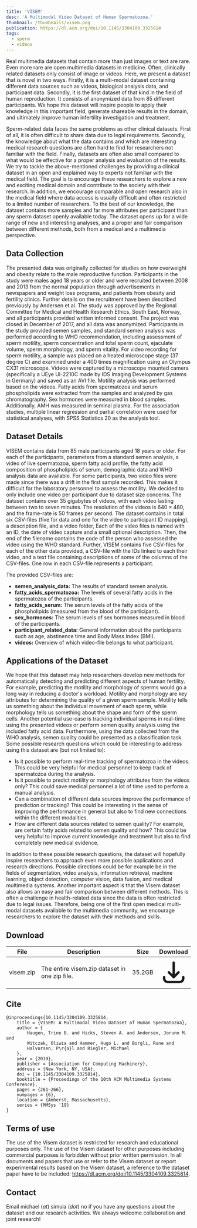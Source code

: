 ```yaml
---
title: 'VISEM'
desc: 'A Multimodal Video Dataset of Human Spermatozoa.'
thumbnail: /thumbnails/visem.png
publication: https://dl.acm.org/doi/10.1145/3304109.3325814
tags:
  - sperm
  - videos
---
```


Real multimedia datasets that contain more than just images or text are rare. Even more rare are open multimedia datasets in medicine. Often, clinically related datasets only consist of image or videos. Here, we present a dataset that is novel in two ways. Firstly, it is a multi-modal dataset containing different data sources such as videos, biological analysis data, and participant data. Secondly, it is the first dataset of that kind in the field of human reproduction. It consists of anonymized data from 85 different participants. We hope this dataset will inspire people to apply their knowledge in this important field, generate shareable results in the domain, and ultimately improve human infertility investigation and treatment.

Sperm-related data faces the same problems as other clinical datasets. First of all, it is often difficult to share data due to legal requirements. Secondly, the knowledge about what the data contains and which are interesting medical research questions are often hard to find for researchers not familiar with the field. Finally, datasets are often also small compared to what would be effective for a proper analysis and evaluation of the results. We try to tackle the above-mentioned challenges by providing a clinical dataset in an open and explained way to experts not familiar with the medical field. The goal is to encourage these researchers to explore a new and exciting medical domain and contribute to the society with their research. In addition, we encourage comparable and open research also in the medical field where data access is usually difficult and often restricted to a limited number of researchers. To the best of our knowledge, the dataset contains more samples and far more attributes per participant than any sperm dataset openly available today. The dataset opens up for a wide range of new and interesting analyses, and a proper and fair comparison between different methods, both from a medical and a multimedia perspective.

## Data Collection
The presented data was originally collected for studies on how overweight and obesity relate to the male reproductive function. Participants in the study were males aged 18 years or older and were recruited between 2008 and 2013 from the normal population through advertisements in newspapers and weight loss programs, and patients from obesity and fertility clinics. Further details on the recruitment have been described previously by Andersen et al. The study was approved by the Regional Committee for Medical and Health Research Ethics, South East, Norway, and all participants provided written informed consent. The project was closed in December of 2017, and all data was anonymized. Participants in the study provided semen samples, and standard semen analysis was performed according to WHO recommendation, including assessment of sperm motility, sperm concentration and total sperm count, ejaculate volume, sperm morphology, and sperm vitality. For video recording for sperm motility, a sample was placed on a heated microscope stage (37 degree C) and examined under a 400 times magnification using an Olympus CX31 microscope. Videos were captured by a microscope mounted camera (specifically a UEye UI-2210C made by IDS Imaging Development Systems in Germany) and saved as an AVI file. Motility analysis was performed based on the videos. Fatty acids from spermatozoa and serum phospholipids were extracted from the samples and analyzed by gas chromatography. Sex hormones were measured in blood samples. Additionally, AMH was measured in seminal plasma. For the association studies, multiple linear regression and partial correlation were used for statistical analyses, with SPSS Statistics 20 as the analysis tool.

## Dataset Details
VISEM contains data from 85 male participants aged 18 years or older. For each of the participants, parameters from a standard semen analysis, a video of live spermatozoa, sperm fatty acid profile, the fatty acid composition of phospholipids of serum, demographic data and WHO analysis data are available. For some participants, two video files were made since there was a drift in the first sample recorded. This makes it difficult for the laboratory personnel to assess the motility. We decided to only include one video per participant due to dataset size concerns. The dataset contains over 35 gigabytes of videos, with each video lasting between two to seven minutes. The resolution of the videos is $640 \times 480$, and the frame-rate is 50 frames per second. The dataset contains in total six CSV-files (five for data and one for the video to participant ID mapping), a description file, and a video folder, Each of the video files is named with an ID, the date of video capture and a small optional description. Then, the end of the filename contains the code of the person who assessed the video using the WHO standard. Further, VISEM contains five CSV-files for each of the other data provided, a CSV-file with the IDs linked to each their video, and a text file containing descriptions of some of the columns of the CSV-files. One row in each CSV-file represents a participant.

The provided CSV-files are:

* **semen_analysis_data:** The results of standard semen analysis.
* **fatty_acids_spermatozoa:** The levels of several fatty acids in the spermatozoa of the participants.
* **fatty_acids_serum:** The serum levels of the fatty acids of the phospholipids (measured from the blood of the participant).
* **sex_hormones:** The serum levels of sex hormones measured in blood of the participants.
* **participant_related_data:** General information about the participants such as age, abstinence time and Body Mass Index (BMI).
* **videos:** Overview of which video-file belongs to what participant.

## Applications of the Dataset
We hope that this dataset may help researchers develop new methods for automatically detecting and predicting different aspects of human fertility. For example, predicting the motility and morphology of sperms would go a long way in reducing a doctor's workload. Motility and morphology are key attributes for determining the quality of a given sperm sample. Motility tells us something about the individual movement of each sperm, while morphology tells us something about the shape and form of the sperm cells. Another potential use-case is tracking individual sperms in real-time using the presented videos or perform semen quality analysis using the included fatty acid data. Furthermore, using the data collected from the WHO analysis, semen quality could be presented as a classification task. Some possible research questions which could be interesting to address using this dataset are (but not limited to):

* Is it possible to perform real-time tracking of spermatozoa in the videos. This could be very helpful for medical personnel to keep track of spermatozoa during the analysis.
* Is it possible to predict motility or morphology attributes from the videos only? This could save medical personnel a lot of time used to perform a manual analysis.
* Can a combination of different data sources improve the performance of prediction or tracking? This could be interesting in the sense of improving the performance in general but also to find new connections within the different modalities.
* How are different data sources related to semen quality? For example, are certain fatty acids related to semen quality and how? This could be very helpful to improve current knowledge and treatment but also to find completely new medical evidence.

In addition to these possible research questions, the dataset will hopefully inspire researchers to approach even more possible applications and research directions. Possible directions could be for example be in the fields of segmentation, video analysis, information retrieval, machine learning, object detection, computer vision, data fusion, and medical multimedia systems. Another important aspect is that the Visem dataset also allows an easy and fair comparison between different methods. This is often a challenge in health-related data since the data is often restricted due to legal issues. Therefore, being one of the first open medical multi-modal datasets available to the multimedia community, we encourage researchers to explore the dataset with their methods and skills. 

## Download
| File | Description | Size | Download
| --- | --- | --- | :---: |
| visem.zip  | The entire visem.zip dataset in one zip file. | 35.2GB |  [<svg xmlns="http://www.w3.org/2000/svg" class="h-6 w-6 m-0 inline-block" fill="none" viewBox="0 0 24 24" stroke="currentColor"><path stroke-linecap="round" stroke-linejoin="round" stroke-width="2" d="M4 16v1a3 3 0 003 3h10a3 3 0 003-3v-1m-4-4l-4 4m0 0l-4-4m4 4V4" /></svg>](https://datasets.simula.no/downloads/visem.zip) |

## Cite
    @inproceedings{10.1145/3304109.3325814,
        title = {VISEM: A Multimodal Video Dataset of Human Spermatozoa},
        author = {
            Haugen, Trine B. and Hicks, Steven A. and Andersen, Jorunn M. and
            Witczak, Oliwia and Hammer, Hugo L. and Borgli, Rune and
            Halvorsen, P\r{a}l and Riegler, Michael
        },
        year = {2019},
        publisher = {Association for Computing Machinery},
        address = {New York, NY, USA},
        doi = {10.1145/3304109.3325814},
        booktitle = {Proceedings of the 10th ACM Multimedia Systems Conference},
        pages = {261–266},
        numpages = {6},
        location = {Amherst, Massachusetts},
        series = {MMSys '19}
    }

## Terms of use
The use of the Visem dataset is restricted for research and educational purposes only. The use of the Visem dataset for other purposes including commercial purposes is forbidden without prior written permission. In all documents and papers that use or refer to the Visem dataset or report experimental results based on the Visem dataset, a reference to the dataset paper have to be included: https://dl.acm.org/doi/10.1145/3304109.3325814.

## Contact
Email michael (_at_) simula (_dot_) no if you have any questions about the dataset and our research activities. We always welcome collaboration and joint research! 

